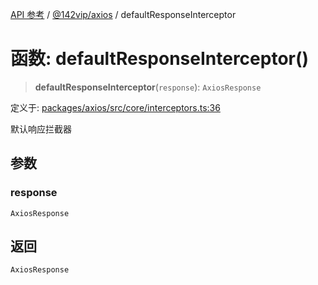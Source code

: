 [API 参考](../../../index.md) / [@142vip/axios](../index.md) / defaultResponseInterceptor

# 函数: defaultResponseInterceptor()

> **defaultResponseInterceptor**(`response`): `AxiosResponse`

定义于: [packages/axios/src/core/interceptors.ts:36](https://github.com/142vip/core-x/blob/d978b443ed1221c42602080459c0a22aae31b2d5/packages/axios/src/core/interceptors.ts#L36)

默认响应拦截器

## 参数

### response

`AxiosResponse`

## 返回

`AxiosResponse`
